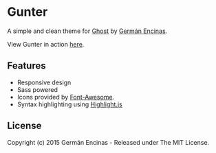 Gunter
======

A simple and clean theme for [Ghost](https://github.com/tryghost/ghost/) by [Germán Encinas](http://germanencinas.com/).

View Gunter in action [here](http://germanencinas.com/).

## Features

* Responsive design
* Sass powered
* Icons provided by [Font-Awesome](https://github.com/FortAwesome/Font-Awesome).
* Syntax highlighting using [Highlight.js](https://github.com/isagalaev/highlight.js)

## License

Copyright (c) 2015 Germán Encinas - Released under The MIT License.
